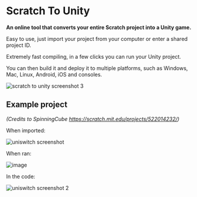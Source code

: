 # Scratch To Unity
**An online tool that converts your entire Scratch project into a Unity game.**

Easy to use, just import your project from your computer or enter a shared project ID.

Extremely fast compiling, in a few clicks you can run your Unity project.

You can then build it and deploy it to multiple platforms, such as Windows, Mac, Linux, Android, iOS and consoles.

![scratch to unity screenshot 3](https://github.com/Lythox-Supreme/Scratch-To-Unity/assets/139252857/18465ee6-5a37-4511-8208-22656ef86a0a)

## Example project 

*(Credits to SpinningCube https://scratch.mit.edu/projects/522014232/)*

When imported:

![uniswitch screenshot](https://github.com/user-attachments/assets/444fb814-939d-41bf-abe3-79a3104ba912)

When ran:

![image](https://github.com/user-attachments/assets/8808e53d-2ace-4fa9-8ef6-b625d4866a8b)

In the code:

![uniswitch screenshot 2](https://github.com/user-attachments/assets/26baebf2-1155-408d-94f7-d0e5f4023b4e)
